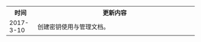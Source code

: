 <table><tbody>
<th width=15%>时间</th>
<th>更新内容</th>
<tr>
<td> 2017-3-10</td>
<td> 创建密钥使用与管理文档。</td>
</tr>
</tbody></table>
